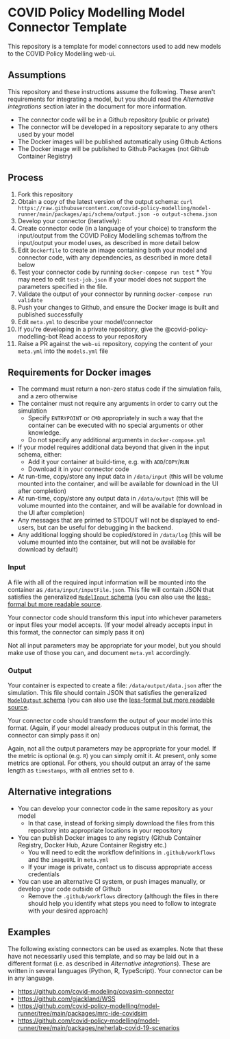 # COVID Policy Modelling Model Connector Template

This repository is a template for model connectors used to add new models to the COVID Policy Modelling web-ui.

## Assumptions

This repository and these instructions assume the following.
These aren't requirements for integrating a model, but you should read the *Alternative integrations* section later in the document for more information.

* The connector code will be in a Github repository (public or private)
* The connector will be developed in a repository separate to any others used by your model
* The Docker images will be published automatically using Github Actions
* The Docker image will be published to Github Packages (not Github Container Registry)

## Process

1. Fork this repository
1. Obtain a copy of the latest version of the output schema: `curl https://raw.githubusercontent.com/covid-policy-modelling/model-runner/main/packages/api/schema/output.json -o output-schema.json`
1. Develop your connector (iteratively):
  1. Create connector code (in a language of your choice) to transform the input/output from the COVID Policy Modelling schemas to/from the input/output your model uses, as described in more detail below
  1. Edit `Dockerfile` to create an image containing both your model and connector code, with any dependencies, as described in more detail below
  1. Test your connector code by running `docker-compose run test`
    * You may need to edit `test-job.json` if your model does not support the parameters specified in the file.
  1. Validate the output of your connector by running `docker-compose run validate`
  1. Push your changes to Github, and ensure the Docker image is built and published successfully
1. Edit `meta.yml` to describe your model/connector
1. If you're developing in a private repository, give the @covid-policy-modelling-bot Read access to your repository
1. Raise a PR against the `web-ui` repository, copying the content of your `meta.yml` into the `models.yml` file

## Requirements for Docker images

- The command must return a non-zero status code if the simulation fails, and a zero otherwise
- The container must not require any arguments in order to carry out the simulation
  - Specify `ENTRYPOINT` or `CMD` appropriately in such a way that the container can be executed with no special arguments or other knowledge.
  - Do not specify any additional arguments in `docker-compose.yml`
- If your model requires additional data beyond that given in the input schema, either:
  - Add it your container at build-time, e.g. with `ADD`/`COPY`/`RUN`
  - Download it in your connector code
- At run-time, copy/store any input data in `/data/input` (this will be volume mounted into the container, and will be available for download in the UI after completion)
- At run-time, copy/store any output data in `/data/output` (this will be volume mounted into the container, and will be available for download in the UI after completion)
- Any messages that are printed to STDOUT will not be displayed to end-users, but can be useful for debugging in the backend.
- Any additional logging should be copied/stored in `/data/log` (this will be volume mounted into the container, but will not be available for download by default)

### Input

A file with all of the required input information will be mounted into the container as `/data/input/inputFile.json`.
This file will contain JSON that satisfies the generalized [`ModelInput` schema](https://github.com/covid-policy-modelling/model-runner/blob/main/packages/api/schema/input.json) (you can also use the [less-formal but more readable source](https://github.com/covid-policy-modelling/model-runner/blob/main/packages/api/src/model-input.ts).

Your connector code should transform this input into whichever parameters or input files your model accepts.
(If your model already accepts input in this format, the connector can simply pass it on)

Not all input parameters may be appropriate for your model, but you should make use of those you can, and document `meta.yml` accordingly.

### Output

Your container is expected to create a file: `/data/output/data.json` after the simulation.
This file should contain JSON that satisfies the generalized [`ModelOutput` schema](https://github.com/covid-policy-modelling/model-runner/blob/main/packages/api/schema/output.json) (you can also use the [less-formal but more readable source](https://github.com/covid-policy-modelling/model-runner/blob/main/packages/api/src/model-output.ts).

Your connector code should transform the output of your model into this format.
(Again, if your model already produces output in this format, the connector can simply pass it on)

Again, not all the output parameters may be appropriate for your model.
If the metric is optional (e.g. `R`) you can simply omit it.
At present, only some metrics are optional.
For others, you should output an array of the same length as `timestamps`, with all entries set to `0`.

## Alternative integrations

* You can develop your connector code in the same repository as your model
  * In that case, instead of forking simply download the files from this repository into appropriate locations in your repository
* You can publish Docker images to any registry (Github Container Registry, Docker Hub, Azure Container Registry etc.)
  * You will need to edit the workflow definitions in `.github/workflows` and the `imageURL` in `meta.yml`
  * If your image is private, contact us to discuss appropriate access credentials
* You can use an alternative CI system, or push images manually, or develop your code outside of Github
  * Remove the `.github/workflows` directory (although the files in there should help you identify what steps you need to follow to integrate with your desired approach)

## Examples

The following existing connectors can be used as examples.
Note that these have not necessarily used this template, and so may be laid out in a different format (i.e. as described in *Alternative integrations*).
These are written in several languages (Python, R, TypeScript).
Your connector can be in any language.

* https://github.com/covid-modeling/covasim-connector
* https://github.com/gjackland/WSS
* https://github.com/covid-policy-modelling/model-runner/tree/main/packages/mrc-ide-covidsim
* https://github.com/covid-policy-modelling/model-runner/tree/main/packages/neherlab-covid-19-scenarios

